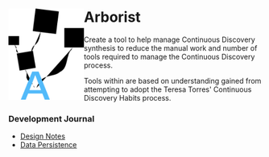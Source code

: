 # Arborist <img src="arborist.png" width="150" align="left">

Create a tool to help manage Continuous Discovery synthesis to reduce the manual work and number of tools required to manage the Continuous Discovery process.

Tools within are based on understanding gained from attempting to adopt the Teresa Torres' Continuous Discovery Habits process.

### Development Journal
* [Design Notes](./doc/design-notes.md)
* [Data Persistence](./doc/persistence.md) 
